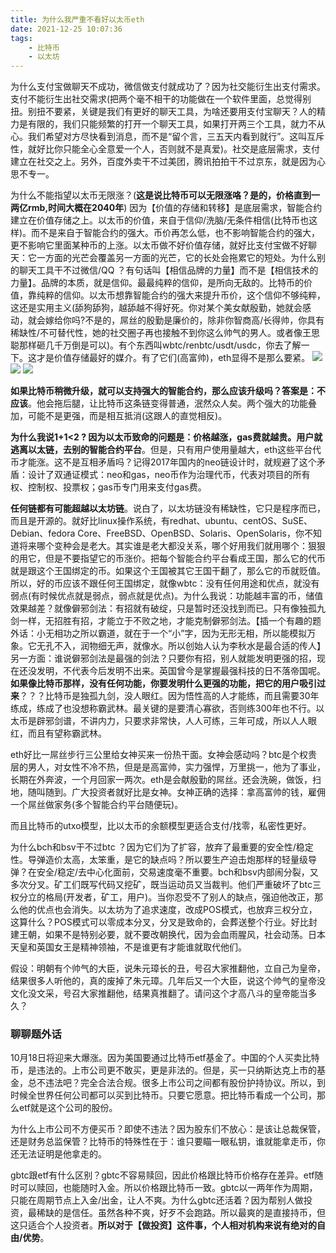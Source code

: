 ```yaml
---
title: 为什么我严重不看好以太币eth
date: 2021-12-25 10:07:36
tags:
    - 比特币
    - 以太坊
---
```

为什么支付宝做聊天不成功，微信做支付就成功了？因为社交能衍生出支付需求。支付不能衍生出社交需求(把两个毫不相干的功能做在一个软件里面，总觉得别扭。别扭不要紧，关键是我们有更好的聊天工具，为啥还要用支付宝聊天？人的精力是有限的，我们只能频繁的打开一个聊天工具，如果打开两三个工具，就力不从心。我们希望对方尽快看到消息，而不是“留个言，三五天内看到就行”。这叫互斥性，就好比你只能全心全意爱一个人，否则就不是真爱)。社交是底层需求，支付建立在社交之上。另外，百度外卖干不过美团，腾讯拍拍干不过京东，就是因为心思不专一。

为什么不能指望以太币无限涨？(**这是说比特币可以无限涨咯？是的，价格直到一两亿rmb,时间大概在2040年**) 因为【价值的存储和转移】是底层需求，智能合约建立在价值存储之上。以太币的价值，来自于信仰/洗脑/无条件相信(比特币也这样)。而不是来自于智能合约的强大。币价再怎么低，也不影响智能合约的强大，更不影响它里面某种币的上涨。以太币做不好价值存储，就好比支付宝做不好聊天：它一方面的光芒会覆盖另一方面的光芒，它的长处会拖累它的短处。为什么别的聊天工具干不过微信/QQ ？有句话叫【相信品牌的力量】而不是【相信技术的力量】。品牌的本质，就是信仰。最最纯粹的信仰，是所向无敌的。比特币的价值，靠纯粹的信仰。以太币想靠智能合约的强大来提升币价，这个信仰不够纯粹，这还是实用主义(舔狗舔狗，越舔越不得好死。你对某个美女献殷勤，她就会感动，就会嫁给你吗?不是的，屌丝的殷勤是廉价的，除非你智商高/长得帅，你具有稀缺性/不可替代性，她的社交圈子再也接触不到你这么帅气的男人。或者像王思聪那样砸几千万倒是可以)。有个东西叫wbtc/renbtc/usdt/usdc，你去了解一下。这才是价值存储最好的媒介。有了它们(高富帅)，eth显得不是那么要紧。
![](/image/eth1.png)
![](/image/eth2.png)
![](/image/eth3.png)

**如果比特币稍微升级，就可以支持强大的智能合约，那么应该升级吗？答案是：不应该**。他会拖后腿，让比特币这条链变得普通，泯然众人矣。两个强大的功能叠加，可能不是更强，而是相互抵消(这跟人的直觉相反)。

**为什么我说1+1<2 ? 因为以太币致命的问题是：价格越涨，gas费就越贵。用户就逃离以太链，去别的智能合约平台**。但是，只有用户使用量越大，eth这些平台代币才能涨。这不是互相矛盾吗？记得2017年国内的neo链设计时，就规避了这个矛盾：设计了双通证模式：neo和gas，neo币作为治理代币，代表对项目的所有权、控制权、投票权；gas币专门用来支付gas费。

**任何链都有可能超越以太坊链**。说白了，以太坊链没有稀缺性，它只是程序而已，而且是开源的。就好比linux操作系统，有redhat、ubuntu、centOS、SuSE、Debian、fedora Core、FreeBSD、OpenBSD、Solaris、OpenSolaris，你不知道将来哪个变种会是老大。其实谁是老大都没关系，哪个好用我们就用哪个：狠狠的用它，但是不要指望它的币涨价。把每个智能合约平台看成王国，那么它的代币就是跟这个王国绑定的币。如果这个王国被其它王国干翻了，那么它的币就贬值。所以，好的币应该不跟任何王国绑定，就像wbtc：没有任何用途和优点，就没有弱点(有时候优点就是弱点，弱点就是优点)。为什么我说：功能越丰富的币，储值效果越差？就像僻邪剑法：有招就有破绽，只是暂时还没找到而已。只有像独孤九剑一样，无招胜有招，才能立于不败之地，才能克制僻邪剑法。【插一个有趣的题外话：小无相功之所以霸道，就在于一个“小”字，因为无形无相，所以能模拟万象。它无孔不入，润物细无声，就像水。所以创始人认为李秋水是最合适的传人】另一方面：谁说僻邪剑法是最强的剑法？只要你有招，别人就能发明更强的招，现在还没发明，不代表今后发明不出来。英国曾今是掌握最强科技的日不落帝国呢。**如果像比特币那样，没有任何功能，你要发明什么更强的功能，把它的用户吸引过来**？？？比特币是独孤九剑，没人眼红。因为悟性高的人才能练，而且需要30年练成，练成了也没想称霸武林。最关键的是要清心寡欲，否则练300年也不行。以太币是辟邪剑谱，不讲内力，只要求非常快，人人可练，三年可成，所以人人眼红，而且有望称霸武林。

eth好比一屌丝步行三公里给女神买来一份热干面。女神会感动吗？btc是个权贵层的男人，对女性不冷不热，但是是高富帅，实力强悍，万里挑一，他为了事业，长期在外奔波，一个月回家一两次。eth是会献殷勤的屌丝。还会洗碗，做饭，扫地，随叫随到。广大投资者就好比是女神。女神正确的选择：拿高富帅的钱，雇佣一个屌丝做家务(多个智能合约平台随便玩)。

而且比特币的utxo模型，比以太币的余额模型更适合支付/找零，私密性更好。

为什么bch和bsv干不过btc ？因为它们为了扩容，放弃了最重要的安全性/稳定性。导弹造价太高，太笨重，是它的缺点吗？所以要生产迫击炮那样的轻量级导弹？在安全/稳定/去中心化面前，交易速度毫不重要。bch和bsv内部闹分裂，又多次分叉。矿工们既写代码又挖矿，既当运动员又当裁判。他们严重破坏了btc三权分立的格局(开发者，矿工，用户)。当你忍受不了别人的缺点，强迫他改正，那么他的优点也会消失。以太坊为了追求速度，改成POS模式，也放弃三权分立，这算什么？POS模式可以零成本分叉，分叉是致命的，会葬送整个行业。好比封建王朝，如果不是特别必要，就不要改朝换代，因为会血雨腥风，社会动荡。日本天皇和英国女王是精神领袖，不是谁更有才能谁就取代他们。

假设：明朝有个帅气的大臣，说朱元璋长的丑，号召大家推翻他，立自己为皇帝，结果很多人听他的，真的废掉了朱元璋。几年后又一个大臣，说这个帅气的皇帝没文化没文采，号召大家推翻他，结果真推翻了。请问这个才高八斗的皇帝能当多久？

<h3>聊聊题外话</h3>
10月18日将迎来大爆涨。因为美国要通过比特币etf基金了。中国的个人买卖比特币，是违法的。上市公司更不敢买，更是非法的。但是，买一只纳斯达克上市的基金，总不违法吧？完全合法合规。很多上市公司之间都有股份护持协议。所以，到时候全世界任何公司都可以买到比特币。只要它愿意。把比特币看成一个公司，那么etf就是这个公司的股份。

为什么上市公司不方便买币？即使不违法？因为股东们不放心：是该让总裁保管，还是财务总监保管？比特币的特殊性在于：谁只要瞄一眼私钥，谁就能拿走币，你还无法证明是他拿走的。

gbtc跟etf有什么区别？gbtc不容易赎回，因此价格跟比特币价格存在差异。etf随时可以赎回，也能随时入金。所以价格跟比特币一致。gbtc以一两年作为周期，只能在周期节点上入金/出金，让人不爽。为什么gbtc还活着？因为帮别人做投资，最稀缺的是信任。虽然各种不爽，好歹不会跑路。所以最爽的是直接持币，但这只适合个人投资者。**所以对于【做投资】这件事，个人相对机构来说有绝对的自由/优势**。